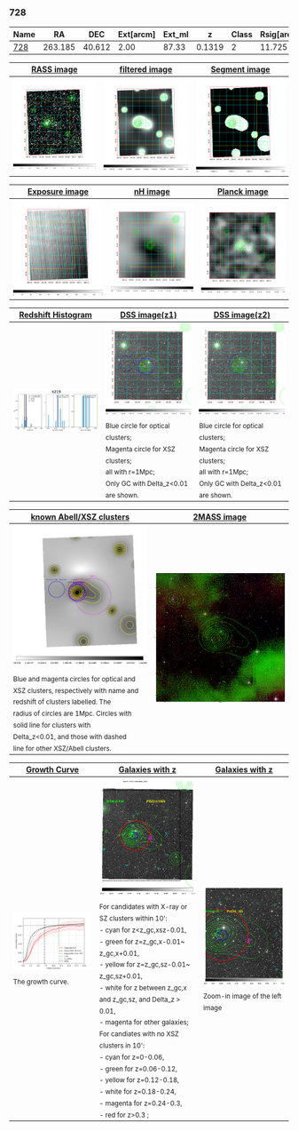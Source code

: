 <div STYLE="page-break-after: always;"></div>

### 728

|Name          |RA          |DEC      | Ext[arcm] | Ext_ml | z    | Class| Rsig[arcmin] | CRsig[c/s] | CR500[c/s] | R500[Mpc] |L500[erg/s]|F500[erg/s/cm^2]| M500[Msun]|Tx[keV]|beta|GC(XSZ,Delta_z<0.01)| GC(OPT,Delta_z<0.01)|GC|alias|
|--------------|------------|------------|---|---|-----------|--------|------|------|----|----|----|----|----|----|----|----|----|----|---|
|[728](script/728.md)     | 263.185       | 40.612       | 2.00    | 87.33   | 0.1319 | 2   | 11.725 |0.204 |0.191 |0.990 |1.661e+44 |3.611e-12 |3.140e+14 |4.522 |0.781 |Tar, |Wen, |Tar, |k219|

|[RASS image](../image/728/728_img.pdf)|[filtered image](../image/728/728_fil.pdf)|[Segment image](../image/728/728_seg.pdf)|
|-------------------|--------------------|-------------------|
| <img src="../image/728/728_img.png" width="300">  | <img src="../image/728/728_fil.png" width="300">   | <img src="../image/728/728_seg.png" width="300">  |

|[Exposure image](../image/728/728_mex.pdf)| [nH image](../image/728/728_nh.pdf)| [Planck image](../image/728/728_p.pdf)|
|-------------------|--------------------|-------------------|
|<img src="../image/728/728_mex.png" width="300">   | <img src="../image/728/728_nh.png" width="300">    | <img src="../image/728/728_p.png" width="300"> |

|[Redshift Histogram](../image/728/728_zg.pdf) | [DSS image(z1)](../image/728/728_dss_z1.pdf)      |  [DSS image(z2)](../image/728/728_dss_z2.pdf)    |
|-------------------|--------------------|-------------------|
|<img src="../image/728/728_zg.png" width="300"> |<img src="../image/728/728_dss_z1.png" width="300"> <sub><br>Blue circle for optical clusters; <br>Magenta circle for XSZ clusters; <br>all with r=1Mpc; <br>Only GC with Delta_z<0.01 are shown. </sub>| <img src="../image/728/728_dss_z2.png" width="300"><sub><br>Blue circle for optical clusters; <br>Magenta circle for XSZ clusters; <br>all with r=1Mpc; <br>Only GC with Delta_z<0.01 are shown. </sub> |

|[known Abell/XSZ clusters](../image/728/728_m.pdf) | [2MASS image](../image/728/728_2mass.pdf)      |
|-------------------|-------------------|
|<img src=../image/728/728_m.png width="300"> <sub><br>Blue and magenta circles for optical and <br>XSZ clusters, respectively with name and <br>redshift of clusters labelled. The <br>radius of circles are 1Mpc. Circles with <br>solid line for clusters with <br>Delta_z<0.01, and those with dashed <br>line for other XSZ/Abell clusters.        </sub>|<img src="../image/728/728_2mass.png" width="300">  |

|[Growth Curve](../image/728/728_gca_all.png) |[Galaxies with z](../image/728/728_opt_ned.pdf) |[Galaxies with z](../image/728/728_opt_ned_zoom.pdf) |
|-------------------|-------------------|-------------------|
| <img src="../image/728/728_gca_all.png" width="300"> <sub><br>The growth curve.</sub>| <img src=../image/728/728_opt_ned.png width="300"> <br><sub> For candidates with X-ray or SZ clusters within 10': <br> - cyan for z<z_gc,xsz-0.01, <br> - green for z=z_gc,x-0.01~ z_gc,x+0.01, <br> - yellow for z=z_gc,sz-0.01~ z_gc,sz+0.01, <br> - white for z between z_gc,x and z_gc,sz, and Delta_z > 0.01, <br> - magenta for other galaxies; <br>For candiates with no XSZ clusters in 10': <br> - cyan for z=0-0.06, <br> - green for z=0.06-0.12, <br> - yellow for z=0.12-0.18, <br> - white for z=0.18-0.24, <br> - magenta for z=0.24-0.3, <br> - red for z>0.3 ;  </sub>|<img src=../image/728/728_opt_ned_zoom.png width="300">  <br><sub> Zoom-in image of the left image</sub>|




